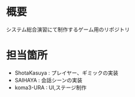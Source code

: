 # 概要

システム総合演習にて制作するゲーム用のリポジトリ

# 担当箇所

* ShotaKasuya : プレイヤー、ギミックの実装
* SAIHAYA     : 会話シーンの実装
* koma3-URA   : UI,ステージ制作

